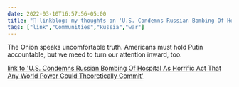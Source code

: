 ```yaml
---
date: 2022-03-10T16:57:56-05:00
title: "🔗 linkblog: my thoughts on 'U.S. Condemns Russian Bombing Of Hospital As Horrific Act That Any World Power Could Theoretically Commit'"
tags: ["link","Communities","Russia","war"]
---
```

The Onion speaks uncomfortable truth. Americans must hold Putin accountable, but we meed to turn our attention inward, too.
 
[link to 'U.S. Condemns Russian Bombing Of Hospital As Horrific Act That Any World Power Could Theoretically Commit'](https://www.theonion.com/u-s-condemns-russian-bombing-of-hospital-as-horrific-a-1848636409)
